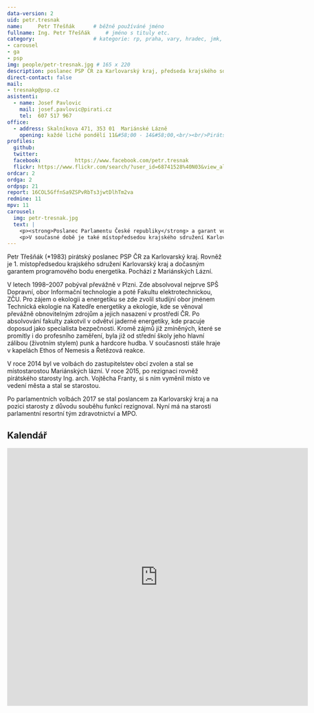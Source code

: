 ```yaml
---
data-version: 2
uid: petr.tresnak
name:     Petr Třešňák  	# běžně používáné jméno
fullname: Ing. Petr Třešňák  	# jméno s tituly etc.
category:                 	# kategorie: rp, praha, vary, hradec, jmk, senat
- carousel
- ga
- psp
img: people/petr-tresnak.jpg # 165 x 220
description: poslanec PSP ČR za Karlovarský kraj, předseda krajského sdružení Pirátů v Karlovarském kraji             	# kratký popis, max 160 znaků
direct-contact: false
mail:
- tresnakp@psp.cz
asistenti:
  - name: Josef Pavlovic
    mail: josef.pavlovic@pirati.cz
    tel:  607 517 967
office: 
  - address: Skalníkova 471, 353 01  Mariánské Lázně
    opening: každé liché pondělí 11&#58;00 - 14&#58;00,<br/><br/>Pirátské centrum v Karlových Varech<br/>každé sudé pondělí 11&#58;00 - 14&#58;00
profiles:
  github:                 
  twitter:
  facebook: 		  https://www.facebook.com/petr.tresnak		  
  flickr: https://www.flickr.com/search/?user_id=68741528%40N03&view_all=1&text=Petr_T 
ordcar: 2
ordga: 2
ordpsp: 21
report: 16COL5GffnSa9ZSPvRbTs3jwtDlhTm2va
redmine: 11
mpv: 11
carousel:
  img: petr-tresnak.jpg
  text: |
    <p><strong>Poslanec Parlamentu České republiky</strong> a garant volebního programu pro oblast průmyslu a obchodu</p>
    <p>V současné době je také místopředsedou krajského sdružení Karlovarský kraj. Ing. Petr Třešňák je energetik v oblasti bezpečnosti jaderných elektráren, věnuje se mimo jiné obnovitelným zdrojům a jejich nasazení v prostředí ČR. Jedním z jeho úspěchů je nasazení transparentních bankovních účtů v Mariánských Lázních.</p>
---
```


Petr Třešňák (\*1983) pirátský poslanec PSP ČR za Karlovarský kraj. Rovněž je 1. místopředsedou krajského sdružení Karlovarský kraj a dočasným garantem programového bodu energetika. Pochází z Mariánských Lázní.

V letech 1998–2007 pobýval převážně v Plzni. Zde absolvoval nejprve SPŠ Dopravní, obor Informační technologie a poté Fakultu elektrotechnickou, ZČU. Pro zájem o ekologii a energetiku se zde zvolil studijní obor jménem Technická ekologie na Katedře energetiky a ekologie, kde se věnoval převážně obnovitelným zdrojům a jejich nasazení v prostředí ČR. Po absolvování fakulty zakotvil v odvětví jaderné energetiky, kde pracuje doposud jako specialista bezpečnosti. Kromě zájmů již zmíněných, které se promítly i do profesního zaměření, byla již od střední školy jeho hlavní zálibou (životním stylem) punk a hardcore hudba. V současnosti stále hraje v kapelách Ethos of Nemesis a Řetězová reakce.

V roce 2014 byl ve volbách do zastupitelstev obcí zvolen a stal se místostarostou Mariánských lázní. V roce 2015, po rezignaci rovněž pirátského starosty Ing. arch. Vojtěcha Franty, si s ním vyměnil místo ve vedení města a stal se starostou. 

Po parlamentních volbách 2017 se stal poslancem za Karlovarský kraj a na pozici starosty z důvodu souběhu funkcí rezignoval. Nyní má na starosti parlamentní resortní tým zdravotnictví a MPO.

Kalendář
--------

<iframe src="https://calendar.google.com/calendar/embed?height=600&amp;wkst=2&amp;bgcolor=%23FFFFFF&amp;src=j369tl2tqj69o4drlucqhbrb8g%40group.calendar.google.com&amp;color=%23865A5A&amp;src=1rrtco5ddrrsilracgc9e6csog%40group.calendar.google.com&amp;color=%235229A3&amp;ctz=Europe%2FPrague" style="border-width:0" width="700" height="600" frameborder="0" scrolling="no"></iframe>
